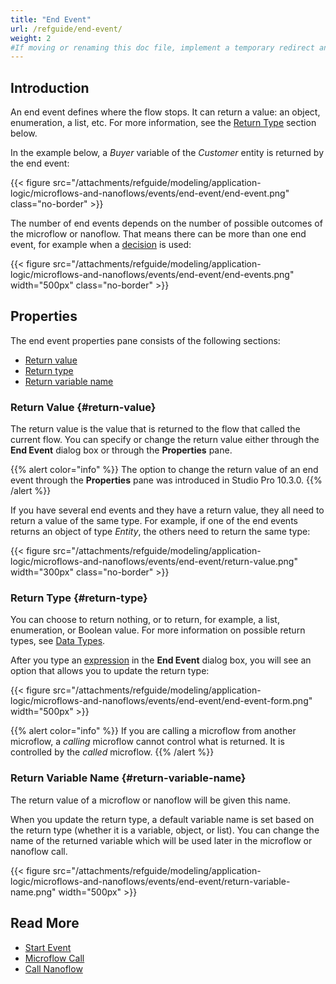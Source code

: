 ```yaml
---
title: "End Event"
url: /refguide/end-event/
weight: 2
#If moving or renaming this doc file, implement a temporary redirect and let the respective team know they should update the URL in the product. See Mapping to Products for more details.
---
```


## Introduction

An end event defines where the flow stops. It can return a value: an object, enumeration, a list, etc. For more information, see the [Return Type](#return-type) section below.

In the example below, a *Buyer* variable of the *Customer* entity is returned by the end event:

{{< figure src="/attachments/refguide/modeling/application-logic/microflows-and-nanoflows/events/end-event/end-event.png" class="no-border" >}}

The number of end events depends on the number of possible outcomes of the microflow or nanoflow. That means there can be more than one end event, for example when a [decision](/refguide/decision/) is used:

{{< figure src="/attachments/refguide/modeling/application-logic/microflows-and-nanoflows/events/end-event/end-events.png" width="500px" class="no-border" >}}

## Properties

The end event properties pane consists of the following sections:

* [Return value](#return-value)
* [Return type](#return-type)
* [Return variable name](#return-variable-name)

### Return Value {#return-value}

The return value is the value that is returned to the flow that called the current flow. You can specify or change the return value either through the **End Event** dialog box or through the **Properties** pane.

{{% alert color="info" %}}
The option to change the return value of an end event through the **Properties** pane was introduced in Studio Pro 10.3.0.
{{% /alert %}}

If you have several end events and they have a return value, they all need to return a value of the same type. For example, if one of the end events returns an object of type *Entity*, the others need to return the same type: 

{{< figure src="/attachments/refguide/modeling/application-logic/microflows-and-nanoflows/events/end-event/return-value.png"   width="300px"  class="no-border" >}}

### Return Type {#return-type}

You can choose to return nothing, or to return, for example, a list, enumeration, or Boolean value. For more information on possible return types, see [Data Types](/refguide/data-types/).

After you type an [expression](/refguide/expressions/) in the **End Event** dialog box, you will see an option that allows you to update the return type:

{{< figure src="/attachments/refguide/modeling/application-logic/microflows-and-nanoflows/events/end-event/end-event-form.png" width="500px" >}}

{{% alert color="info" %}}
If you are calling a microflow from another microflow, a *calling* microflow cannot control what is returned. It is controlled by the *called* microflow. 
{{% /alert %}}

### Return Variable Name {#return-variable-name}

The return value of a microflow or nanoflow will be given this name. 

When you update the return type, a default variable name is set based on the return type (whether it is a variable, object, or list). You can change the name of the returned variable which will be used later in the microflow or nanoflow call.

{{< figure src="/attachments/refguide/modeling/application-logic/microflows-and-nanoflows/events/end-event/return-variable-name.png" width="500px" >}}

## Read More

* [Start Event](/refguide/start-event/)
* [Microflow Call](/refguide/microflow-call/)
* [Call Nanoflow](/refguide/nanoflow-call/)
